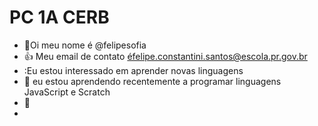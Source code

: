 # PC 1A CERB
- 👋Oi meu nome é @felipesofia
- :+1: Meu email de contato éfelipe.constantini.santos@escola.pr.gov.br
- :Eu estou interessado em aprender novas linguagens 
- 🌱 eu estou aprendendo recentemente a programar linguagens JavaScript e Scratch
- 💞️ 
- 

<!---
felipesofia/felipesofia is a ✨ special ✨ repository because its `README.md` (this file) appears on your GitHub profile.
You can click the Preview link to take a look at your changes.
--->
